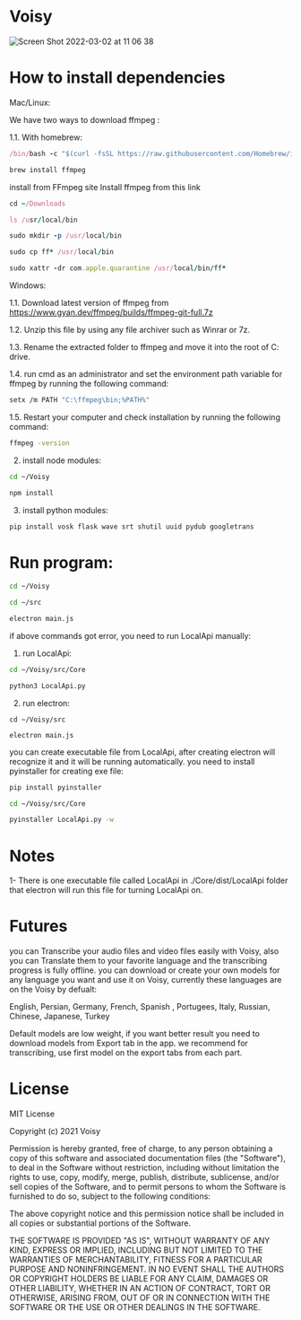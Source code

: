 # Voisy

![Screen Shot 2022-03-02 at 11 06 38](https://user-images.githubusercontent.com/69673077/156316127-2c24cf13-b923-4300-9879-b64b8334c32a.png)

# How to install dependencies

Mac/Linux:

We have two ways to download ffmpeg :

1.1. With homebrew:
```ruby
/bin/bash -c "$(curl -fsSL https://raw.githubusercontent.com/Homebrew/install/HEAD/install.sh)"

brew install ffmpeg
```

install from FFmpeg site
Install ffmpeg from this link
```ruby
cd ~/Downloads

ls /usr/local/bin

sudo mkdir -p /usr/local/bin

sudo cp ff* /usr/local/bin

sudo xattr -dr com.apple.quarantine /usr/local/bin/ff*
```

Windows:

1.1. Download latest version of ffmpeg from https://www.gyan.dev/ffmpeg/builds/ffmpeg-git-full.7z

1.2. Unzip this file by using any file archiver such as Winrar or 7z.

1.3. Rename the extracted folder to ffmpeg and move it into the root of C: drive.

1.4. run cmd as an administrator and set the environment path variable for ffmpeg by running the following command:

```bash
setx /m PATH "C:\ffmpeg\bin;%PATH%"
```

1.5. Restart your computer and check installation by running the following command:
```bash
ffmpeg -version
```




2. install node modules:
```bash
cd ~/Voisy

npm install
```

3. install python modules:
```bash
pip install vosk flask wave srt shutil uuid pydub googletrans
```

# Run program:

```bash
cd ~/Voisy

cd ~/src

electron main.js
```

if above commands got error, you need to run LocalApi manually:

1. run LocalApi:
```bash
cd ~/Voisy/src/Core

python3 LocalApi.py
```

2. run electron:
```
cd ~/Voisy/src

electron main.js
```

you can create executable file from LocalApi, after creating electron will recognize it and it will be running automatically. you need to install pyinstaller for creating exe file:


```bash
pip install pyinstaller

cd ~/Voisy/src/Core

pyinstaller LocalApi.py -w
```

# Notes

1- There is one executable file called LocalApi in ./Core/dist/LocalApi folder that electron will run this file for turning LocalApi on.

# Futures

you can Transcribe your audio files and video files easily with Voisy, also you can Translate them to your favorite language and the transcribing progress is fully offline. you can download or create your own models for any language you want and use it on Voisy, currently these languages are on the Voisy by defualt:

English, Persian, Germany, French, Spanish , Portugees, Italy, Russian, Chinese, Japanese, Turkey

Default models are low weight, if you want better result you need to download models from Export tab in the app. we recommend for transcribing, use first model on the export tabs from each part.


# License

MIT License

Copyright (c) 2021 Voisy

Permission is hereby granted, free of charge, to any person obtaining a copy
of this software and associated documentation files (the "Software"), to deal
in the Software without restriction, including without limitation the rights
to use, copy, modify, merge, publish, distribute, sublicense, and/or sell
copies of the Software, and to permit persons to whom the Software is
furnished to do so, subject to the following conditions:

The above copyright notice and this permission notice shall be included in all
copies or substantial portions of the Software.

THE SOFTWARE IS PROVIDED "AS IS", WITHOUT WARRANTY OF ANY KIND, EXPRESS OR
IMPLIED, INCLUDING BUT NOT LIMITED TO THE WARRANTIES OF MERCHANTABILITY,
FITNESS FOR A PARTICULAR PURPOSE AND NONINFRINGEMENT. IN NO EVENT SHALL THE
AUTHORS OR COPYRIGHT HOLDERS BE LIABLE FOR ANY CLAIM, DAMAGES OR OTHER
LIABILITY, WHETHER IN AN ACTION OF CONTRACT, TORT OR OTHERWISE, ARISING FROM,
OUT OF OR IN CONNECTION WITH THE SOFTWARE OR THE USE OR OTHER DEALINGS IN THE
SOFTWARE.
